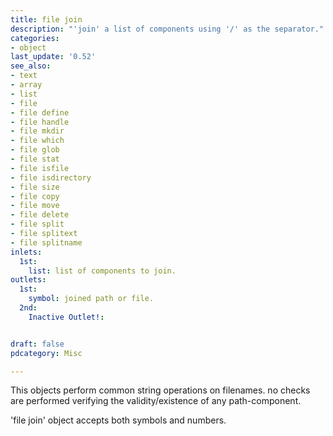 ```yaml
---
title: file join
description: "'join' a list of components using '/' as the separator."
categories:
- object
last_update: '0.52'
see_also:
- text
- array
- list
- file
- file define
- file handle
- file mkdir
- file which
- file glob
- file stat
- file isfile
- file isdirectory
- file size
- file copy
- file move
- file delete
- file split
- file splitext
- file splitname
inlets:
  1st: 
    list: list of components to join.
outlets:
  1st:
    symbol: joined path or file.
  2nd:
    Inactive Outlet!: 


draft: false
pdcategory: Misc

---
```


This objects perform common string operations on filenames. no checks are performed verifying the validity/existence of any path-component.

'file join' object accepts both symbols and numbers.
